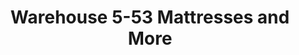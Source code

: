 ---
title: "Warehouse 5-53 Mattresses and More"
url: /saskatoon/warehouse-5-53-mattresses-and-more/
shop: wholesale
---